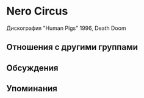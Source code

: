 # Nero Circus

Дискография
"Human Pigs" 1996, Death Doom

## Отношения с другими группами


## Обсуждения


## Упоминания

